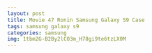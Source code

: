 ```yaml
---
layout: post
title: Movie 47 Ronin Samsung Galaxy S9 Case
tags: samsung galaxy s9
categories: samsung
img: 1tbm2G-B2By2lCO3m_H78gi9te6tzLX0M
---
```

